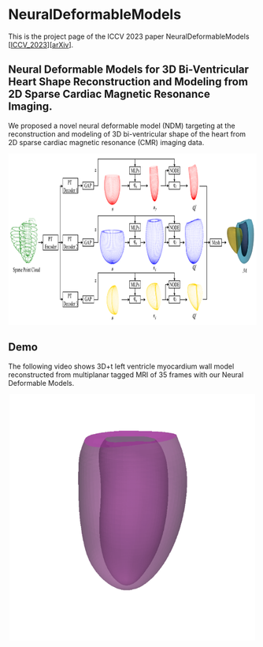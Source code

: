 # NeuralDeformableModels
This is the project page of the ICCV 2023 paper NeuralDeformableModels [[ICCV_2023](https://openaccess.thecvf.com/content/ICCV2023/papers/Ye_Neural_Deformable_Models_for_3D_Bi-Ventricular_Heart_Shape_Reconstruction_and_ICCV_2023_paper.pdf)][[arXiv](https://arxiv.org/pdf/2307.07693)].

## Neural Deformable Models for 3D Bi-Ventricular Heart Shape Reconstruction and Modeling from 2D Sparse Cardiac Magnetic Resonance Imaging.
We proposed a novel neural deformable model (NDM) targeting at the reconstruction and modeling of 3D bi-ventricular shape of the heart from 2D sparse cardiac magnetic resonance (CMR) imaging data.
<div align=center><img width="820" height="348" src="https://github.com/DeepTag/NeuralDeformableModels/blob/main/NDMs.png"/></div>

## Demo
The following video shows 3D+t left ventricle myocardium wall model reconstructed from multiplanar tagged MRI of 35 frames with our Neural Deformable Models.  
<div align=center><img width="500" height="500" src="https://github.com/DeepTag/NeuralDeformableModels/blob/main/LV_myo_wall.gif"/></div>
